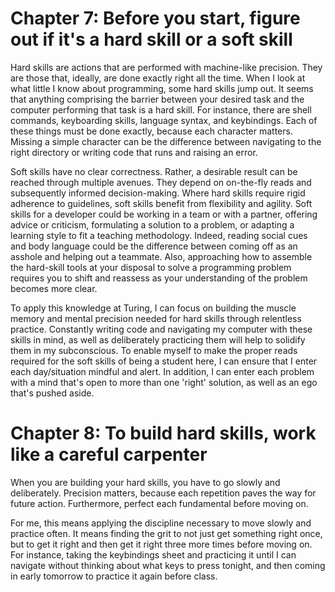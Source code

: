 # Chapter 7: Before you start, figure out if it's a hard skill or a soft skill

Hard skills are actions that are performed with machine-like precision. They are those that, ideally, are done exactly right all the time. When I look at what little I know about programming, some hard skills jump out. It seems that anything comprising the barrier between your desired task and the computer performing that task is a hard skill.  For instance, there are shell commands, keyboarding skills, language syntax, and keybindings.  Each of these things must be done exactly, because each character matters.  Missing a simple character can be the difference between navigating to the right directory or writing code that runs and raising an error.

Soft skills have no clear correctness. Rather, a desirable result can be reached through multiple avenues.  They depend on on-the-fly reads and subsequently informed decision-making.  Where hard skills require rigid adherence to guidelines, soft skills benefit from flexibility and agility.  Soft skills for a developer could be working in a team or with a partner, offering advice or criticism, formulating a solution to a problem, or adapting a learning style to fit a teaching methodology.  Indeed, reading social cues and body language could be the difference between coming off as an asshole and helping out a teammate. Also, approaching how to assemble the hard-skill tools at your disposal to solve a programming problem requires you to shift and reassess as your understanding of the problem becomes more clear.

To apply this knowledge at Turing, I can focus on building the muscle memory and mental precision needed for hard skills through relentless practice.  Constantly writing code and navigating my computer with these skills in mind, as well as deliberately practicing them will help to solidify them in my subconscious.  To enable myself to make the proper reads required for the soft skills of being a student here, I can ensure that I enter each day/situation mindful and alert. In addition, I can enter each problem with a mind that's open to more than one 'right' solution, as well as an ego that's pushed aside.

# Chapter 8: To build hard skills, work like a careful carpenter

When you are building your hard skills, you have to go slowly and deliberately.  Precision matters, because each repetition paves the way for future action.  Furthermore, perfect each fundamental before moving on.

For me, this means applying the discipline necessary to move slowly and practice often. It means finding the grit to not just get something right once, but to get it right and then get it right three more times before moving on. For instance, taking the keybindings sheet and practicing it until I can navigate without thinking about what keys to press tonight, and then coming in early tomorrow to practice it again before class.

